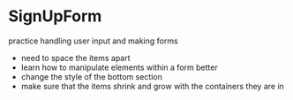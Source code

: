 # SignUpForm 
practice handling user input and making forms

* need to space the items apart
* learn how to manipulate elements within a form better 
* change the style of the bottom section 
* make sure that the items shrink and grow with the containers they are in